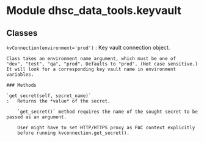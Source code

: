 Module dhsc_data_tools.keyvault
===============================

Classes
-------

`kvConnection(environment='prod')`
:   Key vault connection object.
    
    Class takes an environment name argument, which must be one of 
    "dev", "test", "qa", "prod". Defaults to "prod". (Not case sensitive.)
    It will look for a corresponding key vault name in environment variables.

    ### Methods

    `get_secret(self, secret_name)`
    :   Returns the *value* of the secret.
        
        `get_secret()` method requires the name of the sought secret to be passed as an argument.
        
        User might have to set HTTP/HTTPS proxy as PAC context explicitly 
        before running kvconnection.get_secret().